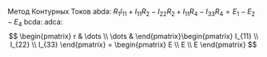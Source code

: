 Метод Контурных Токов
abda: $R_{1}I_{11} + I_{11}R_{2} - I_{22}R_{2} + I_{11}R_{4} - I_{33}R_{4} = E_{1} - E_{2} - E_{4}$
bcda:
adca:
$$
\begin{pmatrix}
r  & \dots  \\
\dots  & 
\end{pmatrix}\begin{pmatrix}
I_{11} \\
I_{22} \\
I_{33}
\end{pmatrix} = 
\begin{pmatrix}
E \\
E \\
E
\end{pmatrix}
$$
